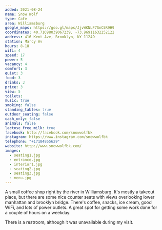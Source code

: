 ```yaml
---
added: 2021-08-24
name: Snow Wolf
type: Cafe
area: Williamsburg
google_maps: https://goo.gl/maps/JjvWKNLF7SnC5R9H9
coordinates: 40.71098039067239, -73.96911632252122
address: 416 Kent Ave, Brooklyn, NY 11249
station: Marcy Av
hours: 8-18
wifi: 4
speed: 17
power: 5
vacancy: 4
comfort: 3
quiet: 3
food: 3
drinks: 3
price: 3
view: 5
toilets: 
music: true
smoking: false
standing_tables: true
outdoor_seating: false
cash_only: false
animals: false
lactose_free_milk: true
facebook: http://facebook.com/snowwolfbk
instagram: https://www.instagram.com/snowwolfbk
telephone: "+17184865629"
website: http://www.snowwolfbk.com/
images:
  - seating1.jpg
  - entrance.jpg
  - interior1.jpg
  - seating2.jpg
  - seating3.jpg
  - menu.jpg
---
```


A small coffee shop right by the river in Williamsburg. It's mostly a takeout place, but there are some nice counter seats with views overlooking lower manhattan and brooklyn bridge. There's coffee, snacks, ice cream, good WiFi, and lots of power outlets. A great spot for getting some work done for a couple of hours on a weekday.

There is a restroom, although it was unavailable during my visit.
